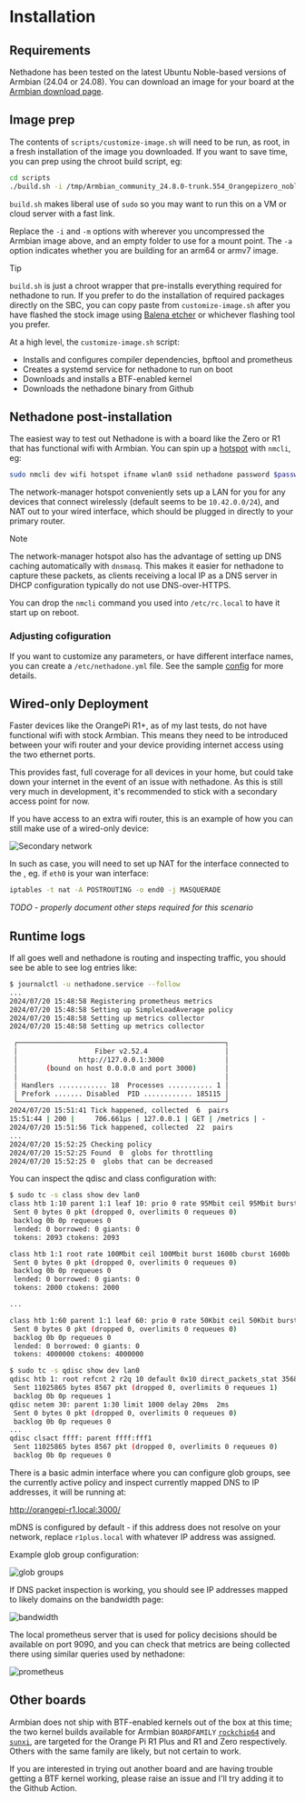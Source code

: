 # Installation

## Requirements

Nethadone has been tested on the latest Ubuntu Noble-based versions of
Armbian (24.04 or 24.08). You can download an image for your board at
the [Armbian download page](https://www.armbian.com/download/?tx_maker=xunlong).


## Image prep

The contents of `scripts/customize-image.sh` will need to be run, 
as root, in a fresh installation of the image you downloaded. 
If you want to save time, you can prep using the chroot build 
script, eg:

```bash
cd scripts
./build.sh -i /tmp/Armbian_community_24.8.0-trunk.554_Orangepizero_noble_current_6.6.43.img -m ~/mnt -a arm
```

`build.sh` makes liberal use of `sudo` so you may want to run this
on a VM or cloud server with a fast link.

Replace the `-i` and `-m` options with wherever you uncompressed the
Armbian image above, and an empty folder to use for a mount point.
The `-a` option indicates whether you are building for an arm64
or armv7 image.

> [!TIP]  
>  `build.sh` is just a chroot wrapper that pre-installs everything
required for nethadone to run. If you prefer to do the installation 
of required packages directly on the SBC, you can copy paste from 
`customize-image.sh` after you have flashed the stock image using 
[Balena etcher](https://etcher.balena.io/) or whichever flashing tool you prefer.


At a high level, the `customize-image.sh` script:

* Installs and configures compiler dependencies, bpftool and prometheus
* Creates a systemd service for nethadone to run on boot
* Downloads and installs a BTF-enabled kernel
* Downloads the nethadone binary from Github


## Nethadone post-installation

The easiest way to test out Nethadone is with a board like the
Zero or R1 that has functional wifi with Armbian. You can spin
up a [hotspot](https://ubuntu.com/core/docs/networkmanager/configure-wifi-access-points) with `nmcli`, eg:

```bash
sudo nmcli dev wifi hotspot ifname wlan0 ssid nethadone password $password channel 8 band bg
```

The network-manager hotspot conveniently sets up a LAN for you
for any devices that connect wirelessly (default seems to be `10.42.0.0/24`), and NAT out to your wired interface, which should be plugged in
directly to your primary router.

> [!NOTE]
> The network-manager hotspot also has the advantage of setting up DNS
> caching automatically with `dnsmasq`. This makes it easier for 
> nethadone to capture these packets, as clients receiving a local
> IP as a DNS server in DHCP configuration typically do not use DNS-over-HTTPS.

You can drop the `nmcli` command you used into `/etc/rc.local` to have
it start up on reboot.

### Adjusting cofiguration

If you want to customize any parameters, or have different interface
names, you can create a `/etc/nethadone.yml` file. 
See the sample [config](../config/nethadone.yml) for more details.

## Wired-only Deployment

Faster devices like the OrangePi R1+, as of my last tests, do not have
functional wifi with stock Armbian. This means they need to be introduced
between your wifi router and your device providing internet access using
the two ethernet ports.

This provides fast, full coverage for all devices in your home, but could take down your internet in the event of an issue with nethadone.
As this is still very much in development, it's recommended to stick
with a secondary access point for now.

If you have access to an extra wifi router, this is an example of how
you can still make use of a wired-only device:

![Secondary network](nethadone-secondary-network.drawio.png)

In such as case, you will need to set up NAT for the interface
connected to the , eg. if `eth0` is your wan interface:

```bash
iptables -t nat -A POSTROUTING -o end0 -j MASQUERADE
```

*TODO - properly document other steps required for this scenario*

## Runtime logs

If all goes well and nethadone is routing and inspecting traffic, 
you should see be able to see log entries like:

```bash
$ journalctl -u nethadone.service --follow
...
2024/07/20 15:48:58 Registering prometheus metrics
2024/07/20 15:48:58 Setting up SimpleLoadAverage policy
2024/07/20 15:48:58 Setting up metrics collector
2024/07/20 15:48:58 Setting up metrics collector

 ┌───────────────────────────────────────────────────┐
 │                   Fiber v2.52.4                   │
 │               http://127.0.0.1:3000               │
 │       (bound on host 0.0.0.0 and port 3000)       │
 │                                                   │
 │ Handlers ............ 18  Processes ........... 1 │
 │ Prefork ....... Disabled  PID ............ 185115 │
 └───────────────────────────────────────────────────┘
2024/07/20 15:51:41 Tick happened, collected  6  pairs
15:51:44 | 200 |     706.661µs | 127.0.0.1 | GET | /metrics | -
2024/07/20 15:51:56 Tick happened, collected  22  pairs
...
2024/07/20 15:52:25 Checking policy
2024/07/20 15:52:25 Found  0  globs for throttling
2024/07/20 15:52:25 0  globs that can be decreased
```

You can inspect the qdisc and class configuration with:

```bash
$ sudo tc -s class show dev lan0
class htb 1:10 parent 1:1 leaf 10: prio 0 rate 95Mbit ceil 95Mbit burst 1579b cburst 1579b
 Sent 0 bytes 0 pkt (dropped 0, overlimits 0 requeues 0)
 backlog 0b 0p requeues 0
 lended: 0 borrowed: 0 giants: 0
 tokens: 2093 ctokens: 2093

class htb 1:1 root rate 100Mbit ceil 100Mbit burst 1600b cburst 1600b
 Sent 0 bytes 0 pkt (dropped 0, overlimits 0 requeues 0)
 backlog 0b 0p requeues 0
 lended: 0 borrowed: 0 giants: 0
 tokens: 2000 ctokens: 2000

...

class htb 1:60 parent 1:1 leaf 60: prio 0 rate 50Kbit ceil 50Kbit burst 1600b cburst 1600b
 Sent 0 bytes 0 pkt (dropped 0, overlimits 0 requeues 0)
 backlog 0b 0p requeues 0
 lended: 0 borrowed: 0 giants: 0
 tokens: 4000000 ctokens: 4000000

$ sudo tc -s qdisc show dev lan0
qdisc htb 1: root refcnt 2 r2q 10 default 0x10 direct_packets_stat 3568 direct_qlen 1000
 Sent 11025865 bytes 8567 pkt (dropped 0, overlimits 0 requeues 1)
 backlog 0b 0p requeues 1
qdisc netem 30: parent 1:30 limit 1000 delay 20ms  2ms
 Sent 0 bytes 0 pkt (dropped 0, overlimits 0 requeues 0)
 backlog 0b 0p requeues 0
...
qdisc clsact ffff: parent ffff:fff1
 Sent 11025865 bytes 8567 pkt (dropped 0, overlimits 0 requeues 0)
 backlog 0b 0p requeues 0

```

There is a basic admin interface where you can configure glob
groups, see the currently active policy and inspect currently
mapped DNS to IP addresses, it will be running at:

http://orangepi-r1.local:3000/

mDNS is configured by default - if this address does not resolve
on your network, replace `r1plus.local` with whatever IP address
was assigned. 

Example glob group configuration:

![glob groups](glob_groups.png)

If DNS packet inspection is working, you should see IP addresses
mapped to likely domains on the bandwidth page:

![bandwidth](bandwidth.png)

The local prometheus server that is used for policy decisions
should be available on port 9090, and you can check that metrics
are being collected there using similar queries used by nethadone:


![prometheus](prometheus.png)

## Other boards 

Armbian does not ship with BTF-enabled kernels out of the box at this
time; the two kernel builds available for Armbian `BOARDFAMILY` 
[`rockchip64`](https://github.com/armbian/build/blob/752ba047b3cb600095f981cbabb8be53d12bb9a2/config/boards/orangepi-r1plus.csc#L3) 
and [`sunxi`](https://github.com/armbian/build/blob/752ba047b3cb600095f981cbabb8be53d12bb9a2/config/boards/orangepi-r1.csc#L3), are targeted for the Orange Pi R1 Plus
and R1 and Zero respectively. Others with the same family are likely,
but not certain to work.

If you are interested in trying out another board and are having 
trouble getting a BTF kernel working, please raise an issue and I'll
try adding it to the Github Action.